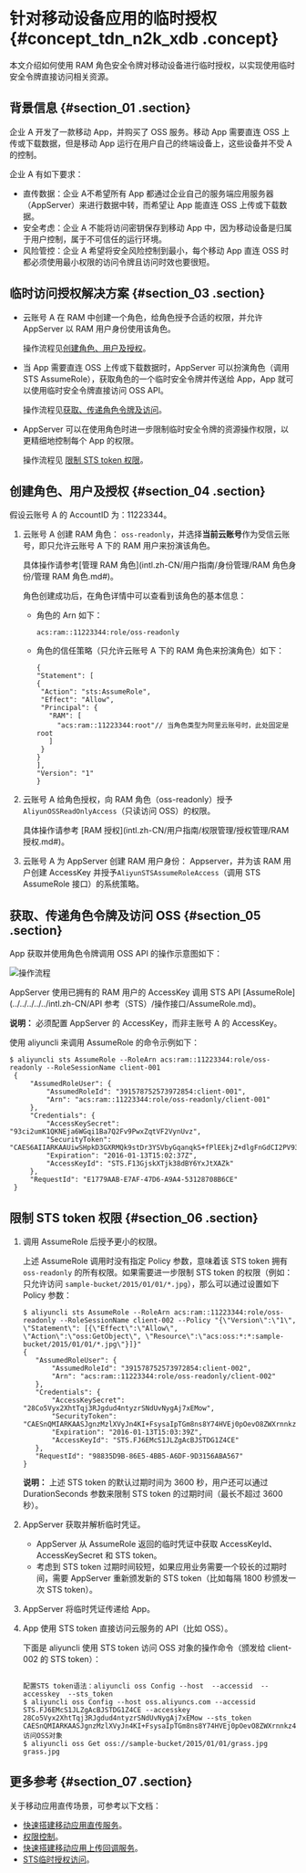# 针对移动设备应用的临时授权 {#concept_tdn_n2k_xdb .concept}

本文介绍如何使用 RAM 角色安全令牌对移动设备进行临时授权，以实现使用临时安全令牌直接访问相关资源。

## 背景信息 {#section_01 .section}

企业 A 开发了一款移动 App，并购买了 OSS 服务。移动 App 需要直连 OSS 上传或下载数据，但是移动 App 运行在用户自己的终端设备上，这些设备并不受 A 的控制。

企业 A 有如下要求：

-   直传数据：企业 A不希望所有 App 都通过企业自己的服务端应用服务器（AppServer）来进行数据中转，而希望让 App 能直连 OSS 上传或下载数据。
-   安全考虑：企业 A 不能将访问密钥保存到移动 App 中，因为移动设备是归属于用户控制，属于不可信任的运行环境。
-   风险管控：企业 A 希望将安全风险控制到最小，每个移动 App 直连 OSS 时都必须使用最小权限的访问令牌且访问时效也要很短。

## 临时访问授权解决方案 {#section_03 .section}

-   云账号 A 在 RAM 中创建一个角色，给角色授予合适的权限，并允许 AppServer 以 RAM 用户身份使用该角色。

    操作流程见[创建角色、用户及授权](#)。

-   当 App 需要直连 OSS 上传或下载数据时，AppServer 可以扮演角色（调用 STS AssumeRole），获取角色的一个临时安全令牌并传送给 App，App 就可以使用临时安全令牌直接访问 OSS API。

    操作流程见[获取、传递角色令牌及访问](#)。

-   AppServer 可以在使用角色时进一步限制临时安全令牌的资源操作权限，以更精细地控制每个 App 的权限。

    操作流程见 [限制 STS token 权限](#)。


## 创建角色、用户及授权 {#section_04 .section}

假设云账号 A 的 AccountID 为：11223344。

1.  云账号 A 创建 RAM 角色： `oss-readonly`，并选择**当前云账号**作为受信云账号，即只允许云账号 A 下的 RAM 用户来扮演该角色。

    具体操作请参考[管理 RAM 角色](intl.zh-CN/用户指南/身份管理/RAM 角色身份/管理 RAM 角色.md#)。

    角色创建成功后，在角色详情中可以查看到该角色的基本信息：

    -   角色的 Arn 如下：

        ```
        acs:ram::11223344:role/oss-readonly
        ```

    -   角色的信任策略（只允许云账号 A 下的 RAM 角色来扮演角色）如下：

        ```
        {
        "Statement": [
        {
         "Action": "sts:AssumeRole",
         "Effect": "Allow",
         "Principal": {
           "RAM": [
             "acs:ram::11223344:root"// 当角色类型为阿里云账号时，此处固定是root
           ]
         }
        }
        ],
        "Version": "1"
        }
        ```

2.  云账号 A 给角色授权，向 RAM 角色（oss-readonly）授予`AliyunOSSReadOnlyAccess`（只读访问 OSS）的权限。

    具体操作请参考 [RAM 授权](intl.zh-CN/用户指南/权限管理/授权管理/RAM 授权.md#)。

3.  云账号 A 为 AppServer 创建 RAM 用户身份： Appserver，并为该 RAM 用户创建 AccessKey 并授予`AliyunSTSAssumeRoleAccess`（调用 STS AssumeRole 接口）的系统策略。

## 获取、传递角色令牌及访问 OSS {#section_05 .section}

App 获取并使用角色令牌调用 OSS API 的操作示意图如下：

![操作流程](images/14407_zh-CN.png "操作流程")

AppServer 使用已拥有的 RAM 用户的 AccessKey 调用 STS API [AssumeRole](../../../../../intl.zh-CN/API 参考（STS）/操作接口/AssumeRole.md)。

**说明：** 必须配置 AppServer 的 AccessKey，而非主账号 A 的 AccessKey。

使用 aliyuncli 来调用 AssumeRole 的命令示例如下：

```
$ aliyuncli sts AssumeRole --RoleArn acs:ram::11223344:role/oss-readonly --RoleSessionName client-001
 {
     "AssumedRoleUser": {
         "AssumedRoleId": "391578752573972854:client-001", 
         "Arn": "acs:ram::11223344:role/oss-readonly/client-001"
     }, 
     "Credentials": {
         "AccessKeySecret": "93ci2umK1QKNEja6WGqi1Ba7Q2Fv9PwxZqtVF2VynUvz", 
         "SecurityToken": "CAES6AIIARKAAUiwSHpkD3GXRMQk9stDr3YSVbyGqanqkS+fPlEEkjZ+dlgFnGdCI2PV93jksole8ijH8dHJrHRA5JA1YCGsfX5hrzcNM37Vr4eVdWFVQhoCw0DXBpHv//ZcITp+ELRr4MHsnyGiErnDsXLkI7q/sbuWg6PACZ/jzQfEWQb/f7Y1Gh1TVFMuRjEzR2pza1hUamszOGRCWTZZeEp0WEFaayISMzkxNTc4NzUyNTczOTcyODU0KgpjbGllbnQtMDAxMKT+lIHBKjoGUnNhTUQ1QkoKATEaRQoFQWxsb3cSGwoMQWN0aW9uRXF1YWxzEgZBY3Rpb24aAwoBKhIfCg5SZXNvdXJjZUVxdWFscxIIUmVzb3VyY2UaAwoBKkoFNDMyNzRSBTI2ODQyWg9Bc3N1bWVkUm9sZVVzZXJgAGoSMzkxNTc4NzUyNTczOTcyODU0cgllY3MtYWRtaW544Mbewo/26AE=", 
         "Expiration": "2016-01-13T15:02:37Z", 
         "AccessKeyId": "STS.F13GjskXTjk38dBY6YxJtXAZk"
     }, 
     "RequestId": "E1779AAB-E7AF-47D6-A9A4-53128708B6CE"
 }
```

## 限制 STS token 权限 {#section_06 .section}

1.  调用 AssumeRole 后授予更小的权限。

    上述 AssumeRole 调用时没有指定 Policy 参数，意味着该 STS token 拥有 `oss-readonly` 的所有权限。如果需要进一步限制 STS token 的权限（例如：只允许访问 `sample-bucket/2015/01/01/*.jpg`），那么可以通过设置如下Policy 参数：

    ```
    $ aliyuncli sts AssumeRole --RoleArn acs:ram::11223344:role/oss-readonly --RoleSessionName client-002 --Policy "{\"Version\":\"1\", \"Statement\": [{\"Effect\":\"Allow\", \"Action\":\"oss:GetObject\", \"Resource\":\"acs:oss:*:*:sample-bucket/2015/01/01/*.jpg\"}]}"
    {
       "AssumedRoleUser": {
           "AssumedRoleId": "391578752573972854:client-002", 
           "Arn": "acs:ram::11223344:role/oss-readonly/client-002"
       }, 
       "Credentials": {
           "AccessKeySecret": "28Co5Vyx2XhtTqj3RJgdud4ntyzrSNdUvNygAj7xEMow", 
           "SecurityToken": "CAESnQMIARKAASJgnzMzlXVyJn4KI+FsysaIpTGm8ns8Y74HVEj0pOevO8ZWXrnnkz4a4rBEPBAdFkh3197GUsprujsiU78FkszxhnQPKkQKcyvPihoXqKvuukrQ/Uoudk31KAJEz5o2EjlNUREcxWjRDRSISMzkxNTc4NzUyNTczOTcyODU0KgpjbGllbnQtMDAxMKmZxIHBKjoGUnNhTUQ1Qn8KATEaegoFQWxsb3cSJwoMQWN0aW9uRXF1YWxzEgZBY3Rpb24aDwoNb3NzOkdldE9iamVjdBJICg5SZXNvdXJjZUVxdWFscxIIUmVzb3VyY2UaLAoqYWNzOm9zczoqOio6c2FtcGxlLWJ1Y2tldC8yMDE1LzAxLzAxLyouanBnSgU0MzI3NFIFMjY4NDJaD0Fzc3VtZWRSb2xlVXNlcmAAahIzOTE1Nzg3NTI1NzM5NzI4NTRyCWVjcy1hZG1pbnjgxt7Cj/boAQ==", 
           "Expiration": "2016-01-13T15:03:39Z", 
           "AccessKeyId": "STS.FJ6EMcS1JLZgAcBJSTDG1Z4CE"
       }, 
       "RequestId": "98835D9B-86E5-4BB5-A6DF-9D3156ABA567"
    }
    ```

    **说明：** 上述 STS token 的默认过期时间为 3600 秒，用户还可以通过 DurationSeconds 参数来限制 STS token 的过期时间（最长不超过 3600 秒）。

2.  AppServer 获取并解析临时凭证。
    -   AppServer 从 AssumeRole 返回的临时凭证中获取 AccessKeyId、AccessKeySecret 和 STS token。
    -   考虑到 STS token 过期时间较短，如果应用业务需要一个较长的过期时间，需要 AppServer 重新颁发新的 STS token（比如每隔 1800 秒颁发一次 STS token）。
3.  AppServer 将临时凭证传递给 App。
4.  App 使用 STS token 直接访问云服务的 API（比如 OSS）。

    下面是 aliyuncli 使用 STS token 访问 OSS 对象的操作命令（颁发给 client-002 的 STS token）：

    ```
    
    配置STS token语法：aliyuncli oss Config --host  --accessid  --accesskey  --sts_token 
    $ aliyuncli oss Config --host oss.aliyuncs.com --accessid STS.FJ6EMcS1JLZgAcBJSTDG1Z4CE --accesskey 28Co5Vyx2XhtTqj3RJgdud4ntyzrSNdUvNygAj7xEMow --sts_token CAESnQMIARKAASJgnzMzlXVyJn4KI+FsysaIpTGm8ns8Y74HVEj0pOevO8ZWXrnnkz4a4rBEPBAdFkh3197GUsprujsiU78FkszxhnQPKkQKcyvPihoXqKvuukrQ/Uoudk31KAJEz5o2EjlNUREcxWjRDRSISMzkxNTc4NzUyNTczOTcyODU0KgpjbGllbnQtMDAxMKmZxIHBKjoGUnNhTUQ1Qn8KATEaegoFQWxsb3cSJwoMQWN0aW9uRXF1YWxzEgZBY3Rpb24aDwoNb3NzOkdldE9iamVjdBJICg5SZXNvdXJjZUVxdWFscxIIUmVzb3VyY2UaLAoqYWNzOm9zczoqOio6c2FtcGxlLWJ1Y2tldC8yMDE1LzAxLzAxLyouanBnSgU0MzI3NFIFMjY4NDJaD0Fzc3VtZWRSb2xlVXNlcmAAahIzOTE1Nzg3NTI1NzM5NzI4NTRyCWVjcy1hZG1pbnjgxt7Cj/boAQ==
    访问OSS对象
    $ aliyuncli oss Get oss://sample-bucket/2015/01/01/grass.jpg grass.jpg
    ```


## 更多参考 {#section_07 .section}

关于移动应用直传场景，可参考以下文档：

-   [快速搭建移动应用直传服务](../../../../../intl.zh-CN/最佳实践/移动应用端直传实践/快速搭建移动应用直传服务.md)。
-   [权限控制](../../../../../intl.zh-CN/最佳实践/移动应用端直传实践/权限控制.md)。
-   [快速搭建移动应用上传回调服务](../../../../../intl.zh-CN/最佳实践/移动应用端直传实践/快速搭建移动应用上传回调服务.md)。
-   [STS临时授权访问](../../../../../intl.zh-CN/开发指南/隐藏/权限管理/STS临时授权访问.md)。

